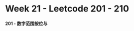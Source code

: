 <!--
 * @Description: 
 * @Versions: 
 * @Author: Vernon Cui
 * @Github: https://github.com/vernon97
 * @Date: 2021-01-07 17:11:38
 * @LastEditors: Vernon Cui
 * @LastEditTime: 2021-01-07 17:12:09
 * @FilePath: /.leetcode/Users/vernon/Leetcode-notes/week21.md
-->

# Week 21 - Leetcode 201 - 210

#### 201 - 数字范围按位与